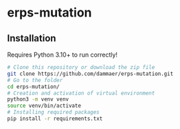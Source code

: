 # erps-mutation

## Installation
Requires Python 3.10+ to run correctly!
```bash
# Clone this repository or download the zip file
git clone https://github.com/dammaer/erps-mutation.git
# Go to the folder
cd erps-mutation/
# Creation and activation of virtual environment
python3 -m venv venv
source venv/bin/activate
# Installing required packages
pip install -r requirements.txt
```